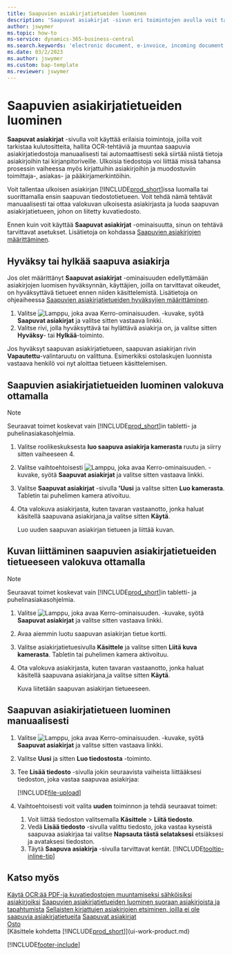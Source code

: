 ```yaml
---
title: Saapuvien asiakirjatietueiden luominen
description: 'Saapuvat asiakirjat -sivun eri toimintojen avulla voit tarkastella kulukuitteja, hallita OCR-tehtäviä, muuntaa saapuvia asiakirjatiedostoja ja liittää ulkoisia tiedostoja.'
author: jswymer
ms.topic: how-to
ms-service: dynamics-365-business-central
ms.search.keywords: 'electronic document, e-invoice, incoming document, OCR, ecommerce, document exchange, import invoice'
ms.date: 03/2/2023
ms.author: jswymer
ms.custom: bap-template
ms.reviewer: jswymer
---
```

# Saapuvien asiakirjatietueiden luominen

**Saapuvat asiakirjat** -sivulla voit käyttää erilaisia toimintoja, joilla voit tarkistaa kulutositteita, hallita OCR-tehtäviä ja muuntaa saapuvia asiakirjatiedostoja manuaalisesti tai automaattisesti sekä siirtää niistä tietoja asiakirjoihin tai kirjanpitoriveille. Ulkoisia tiedostoja voi liittää missä tahansa prosessin vaiheessa myös kirjattuihin asiakirjoihin ja muodostuviin toimittaja-, asiakas- ja pääkirjamerkintöihin.

Voit tallentaa ulkoisen asiakirjan [!INCLUDE[prod_short](includes/prod_short.md)]issa luomalla tai suorittamalla ensin saapuvan tiedostotietueen. Voit tehdä nämä tehtävät manuaalisesti tai ottaa valokuvan ulkoisesta asiakirjasta ja luoda saapuvan asiakirjatietueen, johon on liitetty kuvatiedosto.

Ennen kuin voit käyttää **Saapuvat asiakirjat** -ominaisuutta, sinun on tehtävä tarvittavat asetukset. Lisätietoja on kohdassa [Saapuvien asiakirjojen määrittäminen](across-how-setup-income-documents.md).

## Hyväksy tai hylkää saapuva asiakirja

Jos olet määrittänyt **Saapuvat asiakirjat** -ominaisuuden edellyttämään asiakirjojen luomisen hyväksynnän, käyttäjien, joilla on tarvittavat oikeudet, on hyväksyttävä tietueet ennen niiden käsittelemistä. Lisätietoja on ohjeaiheessa [Saapuvien asiakirjatietueiden hyväksyjien määrittäminen](across-how-setup-income-documents.md#to-set-up-approvers-of-incoming-document-records).

1. Valitse ![Lamppu, joka avaa Kerro-ominaisuuden.](media/ui-search/search_small.png "Kerro, mitä haluat tehdä") -kuvake, syötä **Saapuvat asiakirjat** ja valitse sitten vastaava linkki.
2. Valitse rivi, jolla hyväksyttävä tai hylättävä asiakirja on, ja valitse sitten **Hyväksy**- tai **Hylkää**-toiminto.

Jos hyväksyt saapuvan asiakirjatietueen, saapuvan asiakirjan rivin **Vapautettu**-valintaruutu on valittuna. Esimerkiksi ostolaskujen luonnista vastaava henkilö voi nyt aloittaa tietueen käsittelemisen.

## Saapuvien asiakirjatietueiden luominen valokuva ottamalla

> [!NOTE]  
> Seuraavat toimet koskevat vain [!INCLUDE[prod_short](includes/prod_short.md)]in tabletti- ja puhelinasiakasohjelmia.

1. Valitse roolikeskuksesta **luo saapuva asiakirja kamerasta** ruutu ja siirry sitten vaiheeseen 4.
2. Valitse vaihtoehtoisesti ![Lamppu, joka avaa Kerro-ominaisuuden.](media/ui-search/search_small.png "Kerro, mitä haluat tehdä") -kuvake, syötä **Saapuvat asiakirjat** ja valitse sitten vastaava linkki.
3. Valitse **Saapuvat asiakirjat** -sivulla **'Uusi** ja valitse sitten **Luo kamerasta**. Tabletin tai puhelimen kamera ativoituu.
4. Ota valokuva asiakirjasta, kuten tavaran vastaanotto, jonka haluat käsitellä saapuvana asiakirjana,ja valitse sitten **Käytä**.

    Luo uuden saapuvan asiakirjan tietueen ja liittää kuvan.

## Kuvan liittäminen saapuvien asiakirjatietueiden tietueeseen valokuva ottamalla

> [!NOTE]  
> Seuraavat toimet koskevat vain [!INCLUDE[prod_short](includes/prod_short.md)]in tabletti- ja puhelinasiakasohjelmia.

1. Valitse ![Lamppu, joka avaa Kerro-ominaisuuden.](media/ui-search/search_small.png "Kerro, mitä haluat tehdä") -kuvake, syötä **Saapuvat asiakirjat** ja valitse sitten vastaava linkki.
2. Avaa aiemmin luotu saapuvan asiakirjan tietue kortti.
3. Valitse asiakirjatietuesivulla **Käsittele** ja valitse sitten **Liitä kuva kamerasta**. Tabletin tai puhelimen kamera aktivoituu.
4. Ota valokuva asiakirjasta, kuten tavaran vastaanotto, jonka haluat käsitellä saapuvana asiakirjana,ja valitse sitten **Käytä**.

    Kuva liitetään saapuvan asiakirjan tietueeseen.

## Saapuvan asiakirjatietueen luominen manuaalisesti

1. Valitse ![Lamppu, joka avaa Kerro-ominaisuuden.](media/ui-search/search_small.png "Kerro, mitä haluat tehdä") -kuvake, syötä **Saapuvat asiakirjat** ja valitse sitten vastaava linkki.
2. Valitse **Uusi** ja sitten **Luo tiedostosta** -toiminto.  
3. Tee **Lisää tiedosto** -sivulla jokin seuraavista vaiheista liittääksesi tiedoston, joka vastaa saapuvaa asiakirjaa:

   [!INCLUDE[file-upload](includes/file-upload.md)]

4. Vaihtoehtoisesti voit valita **uuden** toiminnon ja tehdä seuraavat toimet:

    1. Voit liittää tiedoston valitsemalla **Käsittele** > **Liitä tiedosto**.
    2. Vedä **Lisää tiedosto** -sivulla valittu tiedosto, joka vastaa kyseistä saapuvaa asiakirjaa tai valitse **Napsauta tästä selataksesi** etsiäksesi ja avataksesi tiedoston.
    3. Täytä **Saapuva asiakirja** -sivulla tarvittavat kentät. [!INCLUDE[tooltip-inline-tip](includes/tooltip-inline-tip_md.md)]

## Katso myös

[Käytä OCR:ää PDF-ja kuvatiedostojen muuntamiseksi sähköisiksi asiakirjoiksi](across-how-use-ocr-pdf-images-files.md)
[Saapuvien asiakirjatietueiden luominen suoraan asiakirjoista ja tapahtumista](across-how-connect-disconnect-income-document-records.md)
[Sellaisten kirjattujen asiakirjojen etsiminen, joilla ei ole saapuvia asiakirjatietueita](across-how-find-posted-documents-without-income-document-records.md)
[Saapuvat asiakirjat](across-income-documents.md)  
[Osto](purchasing-manage-purchasing.md)  
[Käsittele kohdetta [!INCLUDE[prod_short](includes/prod_short.md)]](ui-work-product.md)


[!INCLUDE[footer-include](includes/footer-banner.md)]
